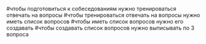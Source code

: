 #чтобы подготовиться к собеседованиям нужно тренироваться отвечать на вопросы
#чтобы тренироваться отвечать на вопросы нужно иметь список вопросов
#чтобы иметь список вопросов нужно его создавать 
#чтобы создавать список вопросов нужно выписывать по 3 вопроса